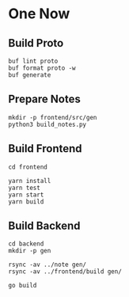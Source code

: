 # One Now

## Build Proto
```
buf lint proto
buf format proto -w
buf generate
```

## Prepare Notes
```
mkdir -p frontend/src/gen
python3 build_notes.py
```

## Build Frontend
```
cd frontend

yarn install
yarn test
yarn start
yarn build
```

## Build Backend
```
cd backend
mkdir -p gen

rsync -av ../note gen/
rsync -av ../frontend/build gen/

go build
```